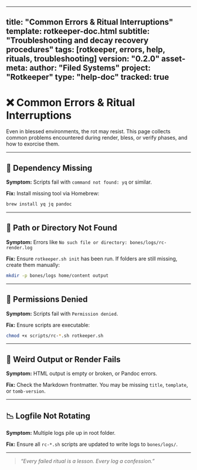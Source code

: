 

---
title: "Common Errors & Ritual Interruptions"
template: rotkeeper-doc.html
subtitle: "Troubleshooting and decay recovery procedures"
tags: [rotkeeper, errors, help, rituals, troubleshooting]
version: "0.2.0"
asset-meta:
  author: "Filed Systems"
  project: "Rotkeeper"
  type: "help-doc"
  tracked: true
---

# ❌ Common Errors & Ritual Interruptions

Even in blessed environments, the rot may resist. This page collects common problems encountered during render, bless, or verify phases, and how to exorcise them.

***

## 🔧 Dependency Missing

**Symptom:**
Scripts fail with `command not found: yq` or similar.

**Fix:**
Install missing tool via Homebrew:

```bash
brew install yq jq pandoc
```

***

## 📂 Path or Directory Not Found

**Symptom:**
Errors like `No such file or directory: bones/logs/rc-render.log`

**Fix:**
Ensure `rotkeeper.sh init` has been run. If folders are still missing, create them manually:

```bash
mkdir -p bones/logs home/content output
```

***

## 🔐 Permissions Denied

**Symptom:**
Scripts fail with `Permission denied`.

**Fix:**
Ensure scripts are executable:

```bash
chmod +x scripts/rc-*.sh rotkeeper.sh
```

***

## 🧟 Weird Output or Render Fails

**Symptom:**
HTML output is empty or broken, or Pandoc errors.

**Fix:**
Check the Markdown frontmatter. You may be missing `title`, `template`, or `tomb-version`.

***

## 📉 Logfile Not Rotating

**Symptom:**
Multiple logs pile up in root folder.

**Fix:**
Ensure all `rc-*.sh` scripts are updated to write logs to `bones/logs/`.

***

> *“Every failed ritual is a lesson. Every log a confession.”*